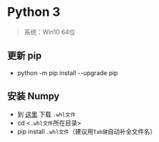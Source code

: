 # Python 3

> 系统：Win10 64位

## 更新 pip

- python -m pip install --upgrade pip

## 安装 Numpy

- 到 [这里](https://www.lfd.uci.edu/~gohlke/pythonlibs/#numpy) 下载 `.whl文件`
- cd <`.whl文件`所在目录>
- pip install `.whl文件`（建议用`Tab键`自动补全文件名）
